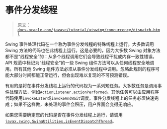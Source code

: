 # 事件分发线程

> 原文：[`docs.oracle.com/javase/tutorial/uiswing/concurrency/dispatch.html`](https://docs.oracle.com/javase/tutorial/uiswing/concurrency/dispatch.html)

Swing 事件处理代码在一个称为事件分发线程的特殊线程上运行。大多数调用 Swing 方法的代码也在此线程上运行。这是必要的，因为大多数 Swing 对象方法都不是“线程安全”的：从多个线程调用它们会导致线程干扰或内存一致性错误。API 规范中标记为“线程安全”的一些 Swing 组件方法可以从任何线程安全地调用。所有其他 Swing 组件方法必须从事件分发线程中调用。忽略此规则的程序可能大部分时间都能正常运行，但会出现难以复现的不可预测错误。

有用的是将在事件分发线程上运行的代码视为一系列短任务。大多数任务是调用事件处理方法，例如`ActionListener.actionPerformed`。其他任务可以由应用程序代码使用`invokeLater`或`invokeAndWait`调度。事件分发线程上的任务必须快速完成；如果不这样做，未处理的事件会积压，用户界面会变得无响应。

如果您需要确定您的代码是否在事件分发线程上运行，请调用[`javax.swing.SwingUtilities.isEventDispatchThread`](https://docs.oracle.com/javase/8/docs/api/javax/swing/SwingUtilities.html#isEventDispatchThread--)。
